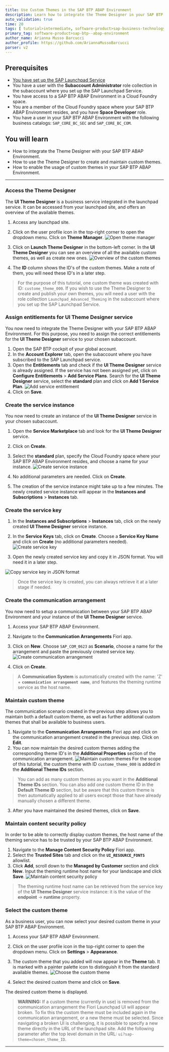 ```yaml
---
title: Use Custom Themes in the SAP BTP ABAP Environment
description: Learn how to integrate the Theme Designer in your SAP BTP ABAP Environment to create and use custom themes.
auto_validation: true
time: 20
tags: [ tutorial>intermediate, software-product>sap-business-technology-platform, software-product>sap-launchpad-service]
primary_tag: software-product>sap-btp--abap-environment
author_name: Arianna Musso Barcucci
author_profile: https://github.com/AriannaMussoBarcucci
parser: v2
---
```


## Prerequisites
 - [You have set up the SAP Launchpad Service](btp-app-launchpad-service)
 - You have a user with the **Subaccount Administrator** role collection in the subaccount where you set up the SAP Launchpad Service.
 - You have access to a SAP BTP ABAP Environment in a Cloud Foundry space.
 - You are a member of the Cloud Foundry space where your SAP BTP ABAP Environment resides, and you have **Space Developer** role.
 - You have a user in your SAP BTP ABAP Environment with the following business catalogs: `SAP_CORE_BC_SEC` and `SAP_CORE_BC_COM`.

## You will learn
- How to integrate the Theme Designer with your SAP BTP ABAP Environment.
- How to use the Theme Designer to create and maintain custom themes.
- How to enable the usage of custom themes in your SAP BTP ABAP Environment.

---
### Access the Theme Designer

The **UI Theme Designer** is a business service integrated in the launchpad service. It can be accessed from your launchpad site, and offers an overview of the available themes.

1. Access any launchpad site.
2. Click on the user profile icon in the top-right corner to open the dropdown menu. Click on **Theme Manager**. ![Open theme manager](5-open-theme-manager.png)

3. Click on **Launch Theme Designer** in the bottom-left corner. In the **UI Theme Designer** you can see an overview of all the available custom themes, as well as create new ones. ![Overview of the custom themes](5-create-new-themes.png)
4. The **ID** column shows the ID's of the custom themes. Make a note of them, you will need these ID's in a later step.

>For the purpose of this tutorial, one custom theme was created with ID: `custome_theme_000`. If you wish to use the Theme Designer to create and publish your own themes, you will need a user with the role collection `Launchpad_Advanced_Theming` in the subaccount where you set up the SAP Launchpad Service.

### Assign entitlements for UI Theme Designer service

You now need to integrate the Theme Designer with your SAP BTP ABAP Environment. For this purpose, you need to assign the correct entitlements for the **UI Theme Designer** service to your chosen subaccount.

1. Open the SAP BTP cockpit of your global account.
2. In the **Account Explorer** tab, open the subaccount where you have subscribed to the SAP Launchpad service.
3. Open the **Entitlements** tab and check if the **UI Theme Designer** service is already assigned. If the service has not been assigned yet, click on **Configure Entitlements** > **Add Service Plans**. Search for the **UI Theme Designer** service, select the **standard** plan and click on **Add 1 Service Plan**. ![Add service entitlement](1-Add-service-entitlement.png)
4. Click on **Save**.

### Create the service instance

You now need to create an instance of the **UI Theme Designer** service in your chosen subaccount.

1. Open the **Service Marketplace** tab and look for the **UI Theme Designer** service.
2. Click on **Create**.
3. Select the **standard** plan, specify the Cloud Foundry space where your SAP BTP ABAP Environment resides, and choose a name for your instance. ![Create service instance](2-create-service-instance.png)

4. No additional parameters are needed. Click on **Create**.
5. The creation of the service instance might take up to a few minutes. The newly created service instance will appear in the **Instances and Subscriptions** > **Instances** tab.

### Create the service key

1. In the **Instances and Subscriptions** > **Instances** tab, click on the newly created **UI Theme Designer** service instance.
2. In the **Service Keys** tab, click on **Create**. Choose a **Service Key Name** and click on **Create** (no additional parameters needed). ![Create service key](3-create-service-key.png)

3. Open the newly created service key and copy it in JSON format. You will need it in a later step.

![Copy service key in JSON format](3-copy-service-key-json-format.png)

>Once the service key is created, you can always retrieve it at a later stage if needed.

### Create the communication arrangement

You now need to setup a communication between your SAP BTP ABAP Environment and your instance of the **UI Theme Designer** service.

1. Access your SAP BTP ABAP Environment.
2. Navigate to the **Communication Arrangements** Fiori app.
3. Click on **New**. Choose ``SAP_COM_0623`` as **Scenario**, choose a name for the arrangement and paste the previously created service key. ![Create communication arrangement](4-create-communication-arrangement.png)

4. Click on **Create**.

>A **Communication System** is automatically created with the name: 'Z' + **`communication arrangement name`**, and features the theming runtime service as the host name.

### Maintain custom theme

The communication scenario created in the previous step allows you to maintain both a default custom theme, as well as further additional custom themes that shall be available to business users.

1. Navigate to the **Communication Arrangements** Fiori app and click on the communication arrangement created in the previous step. Click on **Edit**.
2. You can now maintain the desired custom themes adding the corresponding theme ID's in the **Additional Properties** section of the communication arrangement. ![Maintain custom themes](6-maintain-custom-themes.png)
For the scope of this tutorial, the custom theme with ID `custome_theme_000` is added in the **Additional Theme IDs** section.
>You can add as many custom themes as you want in the **Additional Theme IDs** section. You can also add one custom theme ID in the **Default Theme ID** section, but be aware that this custom theme is then automatically applied to all users except those that have already manually chosen a different theme.

3. After you have maintained the desired themes, click on **Save**.

### Maintain content security policy

In order to be able to correctly display custom themes, the host name of the theming service has to be trusted by your SAP BTP ABAP Environment.

1. Navigate to the **Manage Content Security Policy** Fiori app.
2. Select the **Trusted Sites** tab and click on the **`UI_RESOURCE_FONTS`** allowlist.
3. Click **Add**, scroll down to the **Managed by Customer** section and click **New**. Input the theming runtime host name for your landscape and click **Save**. ![Maintain content security policy](7-maintain-content-security-policy.png)

>The theming runtime host name can be retrieved from the service key of the **UI Theme Designer** service instance: it is the value of the **endpoint** → **runtime** property.

### Select the custom theme

As a business user, you can now select your desired custom theme in your SAP BTP ABAP Environment.

1. Access your SAP BTP ABAP Environment.
2. Click on the user profile icon in the top-right corner to open the dropdown menu. Click on **Settings** > **Appearance**.
3. The custom theme that you added will now appear in the **Theme** tab. It is marked with a painter palette icon to distinguish it from the standard available themes. ![Choose the custom theme](8-choose-custom-theme.png)

4. Select the desired custom theme and click on **Save**.

The desired custom theme is displayed.

>**WARNING:** If a custom theme (currently in use) is removed from the communication arrangement the Fiori Launchpad UI will appear broken. To fix this the custom theme must be included again in the communication arrangement, or a new theme must be selected. Since navigating a broken UI is challenging, it is possible to specify a new theme directly in the URL of the launchpad site. Add the following parameter after the top level domain in the URL: `ui?sap-theme=chosen_theme_ID`.


---
